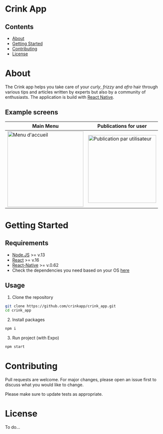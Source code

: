 # Crink App

## Contents
- [About](#-About)
- [Getting Started](#-Getting-Started)
- [Contributing](#-Contributing)
- [License](#-License)


# About

The Crink app helps you take care of your *curly*, *frizzy* and *afro* hair through various tips and articles written by experts but also by a community of enthusiasts. The application is build with [React Native](https://reactnative.dev/).


## Example screens

| Main Menu | Publications for user | Research by tags |
| ---------------------------------------------- | -------------------------------------------------------------- | ------------------------------------------------------------------ |
| <img src="https://cdn.discordapp.com/attachments/651385719964696625/755755151653994517/main-menu-screen.png" alt="Menu d'accueil" width="250"/> | <img src="https://cdn.discordapp.com/attachments/651385719964696625/755753147762343946/pour_vous.gif" alt="Publication par utilisateur" width="224"/> | <img src="https://cdn.discordapp.com/attachments/651385719964696625/755755155437125682/search-screen.png" alt="Recherche par tags" width="250"/> |

# Getting Started

## Requirements

* [Node.JS](https://nodejs.org/en/) >= v.13
* [React](https://reactjs.org/) >= v.16
* [React-Native](https://reactnative.dev/) >= v.0.62
* Check the dependencies you need based on your OS [here](https://reactnative.dev/docs/environment-setup)


## Usage

1. Clone the repository
```bash
git clone https://github.com/crinkapp/crink_app.git
cd crink_app
```
2. Install packages
```bash
npm i
```
3. Run project (with Expo)
```bash
npm start
```

# Contributing
Pull requests are welcome. For major changes, please open an issue first to discuss what you would like to change.

Please make sure to update tests as appropriate.

# License
To do…
